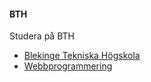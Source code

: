 #### BTH

Studera på BTH

* [Blekinge Tekniska Högskola](www.bth.se)
* [Webbprogrammering](https://www.bth.se/distansutbildningar/webbprogrammering/)
